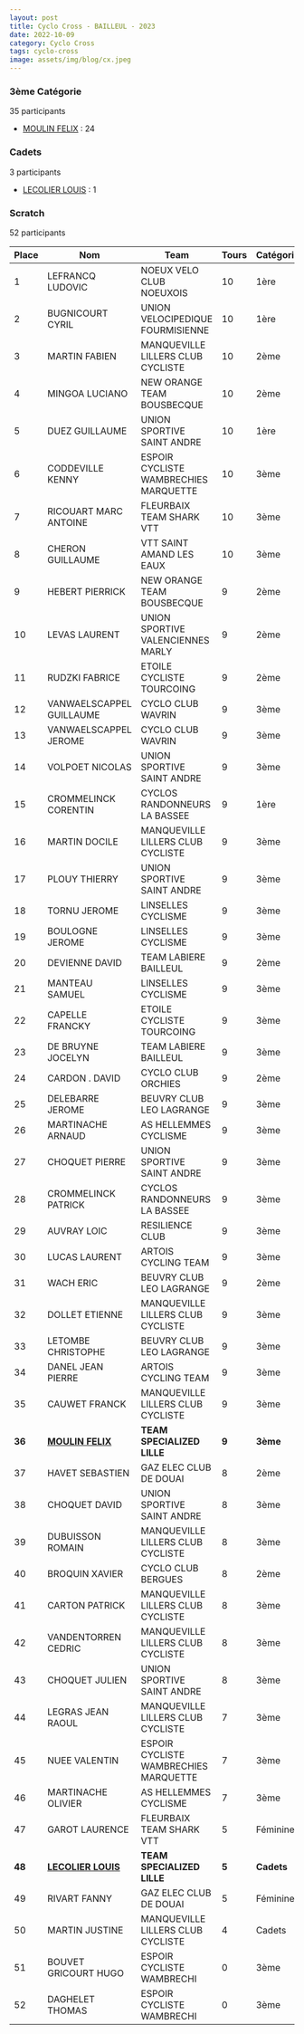 ```yaml
---
layout: post
title: Cyclo Cross - BAILLEUL - 2023
date: 2022-10-09
category: Cyclo Cross
tags: cyclo-cross
image: assets/img/blog/cx.jpeg
---
```


### 3ème Catégorie
35 participants
- [MOULIN FELIX](https://teamspecializedlille.cc/coureurs/moulinfelix) : 24

### Cadets
3 participants
- [LECOLIER LOUIS](https://teamspecializedlille.cc/coureurs/lecolierlouis) : 1

### Scratch
52 participants

| Place | Nom | Team | Tours | Catégorie | Temps |
|---|---|---|---|---|---|
| 1 | LEFRANCQ LUDOVIC | NOEUX VELO CLUB NOEUXOIS | 10 | 1ère | 0:50:0 | 
| 2 | BUGNICOURT CYRIL | UNION VELOCIPEDIQUE FOURMISIENNE | 10 | 1ère | 0:51:51 | 
| 3 | MARTIN FABIEN | MANQUEVILLE LILLERS CLUB CYCLISTE | 10 | 2ème | 0:53:53 | 
| 4 | MINGOA LUCIANO | NEW ORANGE TEAM BOUSBECQUE | 10 | 2ème | 0:53:59 | 
| 5 | DUEZ GUILLAUME | UNION SPORTIVE SAINT ANDRE | 10 | 1ère | 0:54:35 | 
| 6 | CODDEVILLE KENNY | ESPOIR CYCLISTE WAMBRECHIES MARQUETTE | 10 | 3ème | 0:54:42 | 
| 7 | RICOUART MARC ANTOINE | FLEURBAIX TEAM SHARK VTT | 10 | 3ème | 0:55:18 | 
| 8 | CHERON GUILLAUME | VTT SAINT AMAND LES EAUX | 10 | 3ème | 0:55:18 | 
| 9 | HEBERT PIERRICK | NEW ORANGE TEAM BOUSBECQUE | 9 | 2ème | 0:49:40 | 
| 10 | LEVAS LAURENT | UNION SPORTIVE VALENCIENNES MARLY | 9 | 2ème | 0:50:2 | 
| 11 | RUDZKI FABRICE | ETOILE CYCLISTE TOURCOING | 9 | 2ème | 0:50:12 | 
| 12 | VANWAELSCAPPEL GUILLAUME | CYCLO CLUB WAVRIN | 9 | 3ème | 0:50:26 | 
| 13 | VANWAELSCAPPEL JEROME | CYCLO CLUB WAVRIN | 9 | 3ème | 0:50:28 | 
| 14 | VOLPOET NICOLAS | UNION SPORTIVE SAINT ANDRE | 9 | 3ème | 0:50:40 | 
| 15 | CROMMELINCK CORENTIN | CYCLOS RANDONNEURS LA BASSEE | 9 | 1ère | 0:50:42 | 
| 16 | MARTIN DOCILE | MANQUEVILLE LILLERS CLUB CYCLISTE | 9 | 3ème | 0:50:54 | 
| 17 | PLOUY THIERRY | UNION SPORTIVE SAINT ANDRE | 9 | 3ème | 0:51:30 | 
| 18 | TORNU JEROME | LINSELLES CYCLISME | 9 | 3ème | 0:51:52 | 
| 19 | BOULOGNE JEROME | LINSELLES CYCLISME | 9 | 3ème | 0:52:19 | 
| 20 | DEVIENNE DAVID | TEAM LABIERE BAILLEUL | 9 | 2ème | 0:52:33 | 
| 21 | MANTEAU SAMUEL | LINSELLES CYCLISME | 9 | 3ème | 0:52:45 | 
| 22 | CAPELLE FRANCKY | ETOILE CYCLISTE TOURCOING | 9 | 3ème | 0:52:55 | 
| 23 | DE BRUYNE JOCELYN | TEAM LABIERE BAILLEUL | 9 | 3ème | 0:52:57 | 
| 24 | CARDON . DAVID | CYCLO CLUB ORCHIES | 9 | 2ème | 0:53:24 | 
| 25 | DELEBARRE JEROME | BEUVRY CLUB LEO LAGRANGE | 9 | 3ème | 0:53:37 | 
| 26 | MARTINACHE ARNAUD | AS HELLEMMES CYCLISME | 9 | 3ème | 0:53:40 | 
| 27 | CHOQUET PIERRE | UNION SPORTIVE SAINT ANDRE | 9 | 3ème | 0:54:11 | 
| 28 | CROMMELINCK PATRICK | CYCLOS RANDONNEURS LA BASSEE | 9 | 3ème | 0:54:13 | 
| 29 | AUVRAY LOIC | RESILIENCE CLUB | 9 | 3ème | 0:54:19 | 
| 30 | LUCAS LAURENT | ARTOIS CYCLING TEAM | 9 | 3ème | 0:54:22 | 
| 31 | WACH ERIC | BEUVRY CLUB LEO LAGRANGE | 9 | 2ème | 0:54:45 | 
| 32 | DOLLET ETIENNE | MANQUEVILLE LILLERS CLUB CYCLISTE | 9 | 3ème | 0:55:47 | 
| 33 | LETOMBE CHRISTOPHE | BEUVRY CLUB LEO LAGRANGE | 9 | 3ème | 0:55:48 | 
| 34 | DANEL JEAN PIERRE | ARTOIS CYCLING TEAM | 9 | 3ème | 0:56:10 | 
| 35 | CAUWET FRANCK | MANQUEVILLE LILLERS CLUB CYCLISTE | 9 | 3ème | 0:56:11 | 
| **36** | **[MOULIN FELIX](https://teamspecializedlille.cc/coureurs/moulinfelix)** | **TEAM SPECIALIZED LILLE** | **9** | **3ème** | **0:56:22** | 
| 37 | HAVET SEBASTIEN | GAZ ELEC CLUB DE DOUAI | 8 | 2ème | 0:50:1 | 
| 38 | CHOQUET DAVID | UNION SPORTIVE SAINT ANDRE | 8 | 3ème | 0:50:10 | 
| 39 | DUBUISSON ROMAIN | MANQUEVILLE LILLERS CLUB CYCLISTE | 8 | 3ème | 0:50:10 | 
| 40 | BROQUIN XAVIER | CYCLO CLUB BERGUES | 8 | 2ème | 0:50:21 | 
| 41 | CARTON PATRICK | MANQUEVILLE LILLERS CLUB CYCLISTE | 8 | 3ème | 0:55:8 | 
| 42 | VANDENTORREN CEDRIC | MANQUEVILLE LILLERS CLUB CYCLISTE | 8 | 3ème | 0:55:52 | 
| 43 | CHOQUET JULIEN | UNION SPORTIVE SAINT ANDRE | 8 | 3ème | 0:56:36 | 
| 44 | LEGRAS JEAN RAOUL | MANQUEVILLE LILLERS CLUB CYCLISTE | 7 | 3ème | 0:50:22 | 
| 45 | NUEE VALENTIN | ESPOIR CYCLISTE WAMBRECHIES MARQUETTE | 7 | 3ème | 0:52:39 | 
| 46 | MARTINACHE OLIVIER | AS HELLEMMES CYCLISME | 7 | 3ème | 0:53:41 | 
| 47 | GAROT LAURENCE | FLEURBAIX TEAM SHARK VTT | 5 | Féminines | 0:41:4 | 
| **48** | **[LECOLIER LOUIS](https://teamspecializedlille.cc/coureurs/lecolierlouis)** | **TEAM SPECIALIZED LILLE** | **5** | **Cadets** | **0:42:8** | 
| 49 | RIVART FANNY | GAZ ELEC CLUB DE DOUAI | 5 | Féminines | 0:42:13 | 
| 50 | MARTIN JUSTINE | MANQUEVILLE LILLERS CLUB CYCLISTE | 4 | Cadets | 0:38:52 | 
| 51 | BOUVET GRICOURT HUGO | ESPOIR CYCLISTE WAMBRECHI | 0 | 3ème | 0:38:53 | 
| 52 | DAGHELET THOMAS | ESPOIR CYCLISTE WAMBRECHI | 0 | 3ème | 0:38:53 | 
